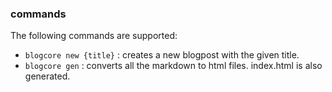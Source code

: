 ### commands

The following commands are supported:

* `blogcore new {title}` : creates a new blogpost with the given title.
* `blogcore gen` : converts all the markdown to html files. index.html is also generated. 


